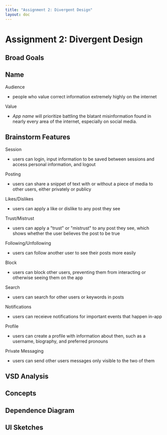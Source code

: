 ```yaml
---
title: "Assignment 2: Divergent Design"
layout: doc
---
```


# Assignment 2: Divergent Design

## Broad Goals

Name
- 

Audience
- people who value correct information extremely highly on the internet

Value
- *App name* will prioritize battling the blatant misinformation found in nearly every area of the internet, especially on social media. 

## Brainstorm Features

Session
- users can login, input information to be saved between sessions and access personal information, and logout

Posting
- users can share a snippet of text with or without a piece of media to other users, either privately or publicy

Likes/Dislikes
- users can apply a like or dislike to any post they see

Trust/Mistrust
- users can apply a "trust" or "mistrust" to any post they see, which shows whether the user believes the post to be true

Following/Unfollowing
- users can follow another user to see their posts more easily

Block
- users can block other users, preventing them from interacting or otherwise seeing them on the app

Search
- users can search for other users or keywords in posts

Notifications
- users can receieve notifications for important events that happen in-app

Profile
- users can create a profile with information about then, such as a username, biography, and preferred pronouns

Private Messaging
- users can send other users messages only visible to the two of them

## VSD Analysis

## Concepts

## Dependence Diagram

## UI Sketches